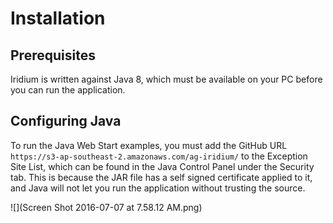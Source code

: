 # Installation

## Prerequisites
Iridium is written against Java 8, which must be available on your PC before you can run the application.

## Configuring Java
To run the Java Web Start examples, you must add the GitHub URL `https://s3-ap-southeast-2.amazonaws.com/ag-iridium/` to the Exception Site List, which can be found in the Java Control Panel under the Security tab. This is because the JAR file has a self signed certificate applied to it, and Java will not let you run the application without trusting the source.

![](Screen Shot 2016-07-07 at 7.58.12 AM.png)
